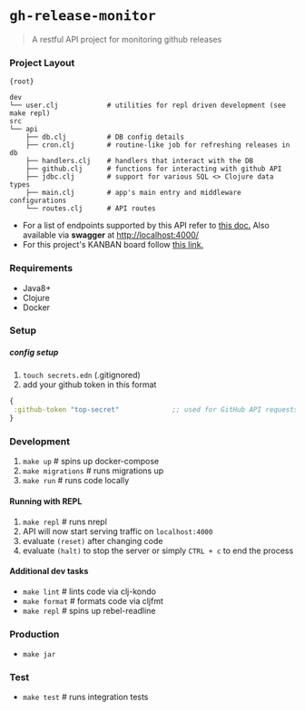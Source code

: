 # `gh-release-monitor`

> A restful API project for monitoring github releases

### Project Layout

```
{root}

dev
└── user.clj            # utilities for repl driven development (see make repl)
src
└── api
    ├── db.clj          # DB config details
    ├── cron.clj        # routine-like job for refreshing releases in db
    ├── handlers.clj    # handlers that interact with the DB     
    ├── github.clj      # functions for interacting with github API
    ├── jdbc.clj        # support for various SQL <> Clojure data types  
    ├── main.clj        # app's main entry and middleware configurations       
    └── routes.clj      # API routes
```

- For a list of endpoints supported by this API refer to [this doc.](./API.md) Also available via **swagger** at [http://localhost:4000/](http://localhost:4000/index.html)
- For this project's KANBAN board follow [this link.](https://github.com/dviramontes/gh-release-monitor/projects/1)

### Requirements

- Java8+
- Clojure
- Docker

### Setup

##### config setup
1. `touch secrets.edn` (.gitignored)
2. add your github token in this format
```clojure
{
 :github-token "top-secret"             ;; used for GitHub API requests
}
```

### Development

1. `make up` # spins up docker-compose
2. `make migrations` # runs migrations up
3. `make run` # runs code locally

#### Running with REPL

1. `make repl` # runs nrepl 
2. API will now start serving traffic on `localhost:4000`
3. evaluate `(reset)` after changing code
4. evaluate `(halt)` to stop the server or simply `CTRL + c` to end the process

#### Additional dev tasks

- `make lint` # lints code via clj-kondo
- `make format` # formats code via cljfmt
- `make repl` # spins up rebel-readline

### Production

- `make jar`

### Test

- `make test` # runs integration tests

